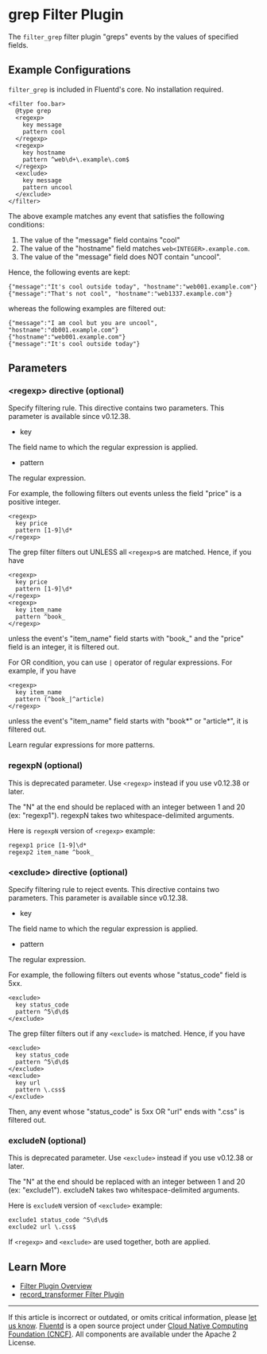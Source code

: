 # grep Filter Plugin

The `filter_grep` filter plugin "greps" events by the values of
specified fields.


## Example Configurations

`filter_grep` is included in Fluentd's core. No installation required.

``` {.CodeRay}
<filter foo.bar>
  @type grep
  <regexp>
    key message
    pattern cool
  </regexp>
  <regexp>
    key hostname
    pattern ^web\d+\.example\.com$
  </regexp>
  <exclude>
    key message
    pattern uncool
  </exclude>
</filter>
```

The above example matches any event that satisfies the following
conditions:

1.  The value of the "message" field contains "cool"
2.  The value of the "hostname" field matches
    `web<INTEGER>.example.com`.
3.  The value of the "message" field does NOT contain "uncool".

Hence, the following events are kept:

``` {.CodeRay}
{"message":"It's cool outside today", "hostname":"web001.example.com"}
{"message":"That's not cool", "hostname":"web1337.example.com"}
```

whereas the following examples are filtered out:

``` {.CodeRay}
{"message":"I am cool but you are uncool", "hostname":"db001.example.com"}
{"hostname":"web001.example.com"}
{"message":"It's cool outside today"}
```

## Parameters

### &lt;regexp&gt; directive (optional)

Specify filtering rule. This directive contains two parameters. This
parameter is available since v0.12.38.

-   key

The field name to which the regular expression is applied.

-   pattern

The regular expression.

For example, the following filters out events unless the field "price"
is a positive integer.

``` {.CodeRay}
<regexp>
  key price
  pattern [1-9]\d*
</regexp>
```

The grep filter filters out UNLESS all `<regexp>`s are matched. Hence,
if you have

``` {.CodeRay}
<regexp>
  key price
  pattern [1-9]\d*
</regexp>
<regexp>
  key item_name
  pattern ^book_
</regexp>
```

unless the event's "item\_name" field starts with "book\_" and the
"price" field is an integer, it is filtered out.

For OR condition, you can use `|` operator of regular expressions. For
example, if you have

``` {.CodeRay}
<regexp>
  key item_name
  pattern (^book_|^article)
</regexp>
```

unless the event's "item\_name" field starts with "book*" or "article*",
it is filtered out.

Learn regular expressions for more patterns.

### regexpN (optional)

This is deprecated parameter. Use `<regexp>` instead if you use v0.12.38
or later.

The "N" at the end should be replaced with an integer between 1 and 20
(ex: "regexp1"). regexpN takes two whitespace-delimited arguments.

Here is `regexpN` version of `<regexp>` example:

``` {.CodeRay}
regexp1 price [1-9]\d*
regexp2 item_name ^book_
```

### &lt;exclude&gt; directive (optional)

Specify filtering rule to reject events. This directive contains two
parameters. This parameter is available since v0.12.38.

-   key

The field name to which the regular expression is applied.

-   pattern

The regular expression.

For example, the following filters out events whose "status\_code" field
is 5xx.

``` {.CodeRay}
<exclude>
  key status_code
  pattern ^5\d\d$
</exclude>
```

The grep filter filters out if any `<exclude>` is matched. Hence, if you
have

``` {.CodeRay}
<exclude>
  key status_code
  pattern ^5\d\d$
</exclude>
<exclude>
  key url
  pattern \.css$
</exclude>
```

Then, any event whose "status\_code" is 5xx OR "url" ends with ".css" is
filtered out.

### excludeN (optional)

This is deprecated parameter. Use `<exclude>` instead if you use
v0.12.38 or later.

The "N" at the end should be replaced with an integer between 1 and 20
(ex: "exclude1"). excludeN takes two whitespace-delimited arguments.

Here is `excludeN` version of `<exclude>` example:

``` {.CodeRay}
exclude1 status_code ^5\d\d$
exclude2 url \.css$
```
If `<regexp>` and `<exclude>` are used together, both are applied.

## Learn More

-   [Filter Plugin Overview](/plugins/filter/README.md)
-   [record\_transformer Filter Plugin](/plugins/filter/record_transformer.md)


------------------------------------------------------------------------

If this article is incorrect or outdated, or omits critical information, please [let us know](https://github.com/fluent/fluentd-docs/issues?state=open).
[Fluentd](http://www.fluentd.org/) is a open source project under [Cloud Native Computing Foundation (CNCF)](https://cncf.io/). All components are available under the Apache 2 License.
